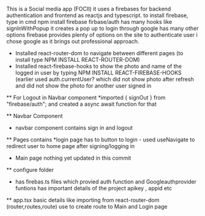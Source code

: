 This is a Social media app (FOCII) it uses a firebases for backend authentication and frontend as reactjs and typescript.
to install firebase, type in cmd npm install firebase
firbase/auth has many hooks like signInWithPopup it creates a pop up to login through google has many other options 
firebase provides plenty of options on the site to authenticate user i chose google as it brings out professional approach.

* Installed react-router-dom to navigate between different pages  (to install type NPM INSTALL REACT-ROUTER-DOM)
* Installed react-firebase-hooks to show the photo and name of the logged in user by typing NPM INSTALL REACT-FIREBASE-HOOKS (earlier used auth.currentUser? which did not show photo after refresh and did not show the photo for another user signed in

** For Logout    in Navbar component
*imported { signOut } from "firebase/auth"; and created a async await function for that 

** Navbar  Component
* navbar component contains sign in and logout

** Pages
contains 
*login page  has to button to login 
    - used useNavigate to redirect user to home page after signing/logging in 
 * Main page  nothing yet updated in this commit 
 
 ** configure folder
 * has firebas.ts files which provied auth function and Googleauthprovider funtions has important details of the project apikey , appid etc

** app.tsx
basic details like importing from react-router-dom (router,routes,route) use to create route to Main and Login page
